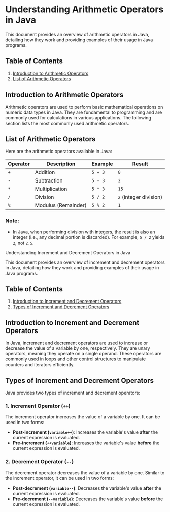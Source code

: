 # Understanding Arithmetic Operators in Java

This document provides an overview of arithmetic operators in Java, detailing how they work and providing examples of their usage in Java programs.

## Table of Contents

1. [Introduction to Arithmetic Operators](#introduction-to-arithmetic-operators)
2. [List of Arithmetic Operators](#list-of-arithmetic-operators)

## Introduction to Arithmetic Operators

Arithmetic operators are used to perform basic mathematical operations on numeric data types in Java. They are fundamental to programming and are commonly used for calculations in various applications. The following section lists the most commonly used arithmetic operators.

## List of Arithmetic Operators

Here are the arithmetic operators available in Java:

| Operator | Description                | Example        | Result     |
|----------|----------------------------|----------------|------------|
| `+`      | Addition                   | `5 + 3`        | `8`        |
| `-`      | Subtraction                | `5 - 3`        | `2`        |
| `*`      | Multiplication             | `5 * 3`        | `15`       |
| `/`      | Division                   | `5 / 2`        | `2` (integer division) |
| `%`      | Modulus (Remainder)        | `5 % 2`        | `1`        |

### Note:
- In Java, when performing division with integers, the result is also an integer (i.e., any decimal portion is discarded). For example, `5 / 2` yields `2`, not `2.5`.




 Understanding Increment and Decrement Operators in Java

This document provides an overview of increment and decrement operators in Java, detailing how they work and providing examples of their usage in Java programs.

## Table of Contents

1. [Introduction to Increment and Decrement Operators](#introduction-to-increment-and-decrement-operators)
2. [Types of Increment and Decrement Operators](#types-of-increment-and-decrement-operators)


## Introduction to Increment and Decrement Operators

In Java, increment and decrement operators are used to increase or decrease the value of a variable by one, respectively. They are unary operators, meaning they operate on a single operand. These operators are commonly used in loops and other control structures to manipulate counters and iterators efficiently.

## Types of Increment and Decrement Operators

Java provides two types of increment and decrement operators:

### 1. Increment Operator (`++`)

The increment operator increases the value of a variable by one. It can be used in two forms:

- **Post-increment (`variable++`)**: Increases the variable's value **after** the current expression is evaluated.
- **Pre-increment (`++variable`)**: Increases the variable's value **before** the current expression is evaluated.

### 2. Decrement Operator (`--`)

The decrement operator decreases the value of a variable by one. Similar to the increment operator, it can be used in two forms:

- **Post-decrement (`variable--`)**: Decreases the variable's value **after** the current expression is evaluated.
- **Pre-decrement (`--variable`)**: Decreases the variable's value **before** the current expression is evaluated.


